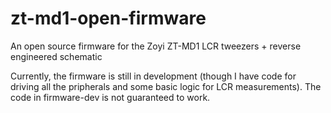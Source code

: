 # zt-md1-open-firmware
An open source firmware for the Zoyi ZT-MD1 LCR tweezers + reverse engineered schematic

Currently, the firmware is still in development (though I have code for driving all the pripherals and some basic logic for LCR measurements). The code in firmware-dev is not guaranteed to work.
